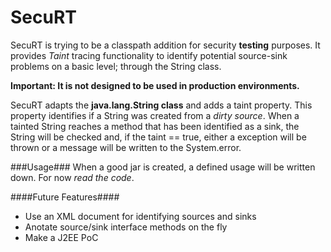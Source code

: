 SecuRT
======

SecuRT is trying to be a classpath addition for security **testing** 
purposes. It provides *Taint* tracing functionality to identify potential 
source-sink problems on a basic level; through the String class.

**Important: It is not designed to be used in production environments.**

SecuRT adapts the **java.lang.String class** and adds a taint property. 
This property identifies if a String was created from a *dirty source*. 
When a tainted String reaches a method that has been identified as a sink, 
the String will be checked and, if the taint == true, either a exception 
will be thrown or a message will be written to the System.error.

###Usage###
When a good jar is created, a defined usage will be written down. For now
*read the code*.

####Future Features####
+ Use an XML document for identifying sources and sinks
+ Anotate source/sink interface methods on the fly
+ Make a J2EE PoC
